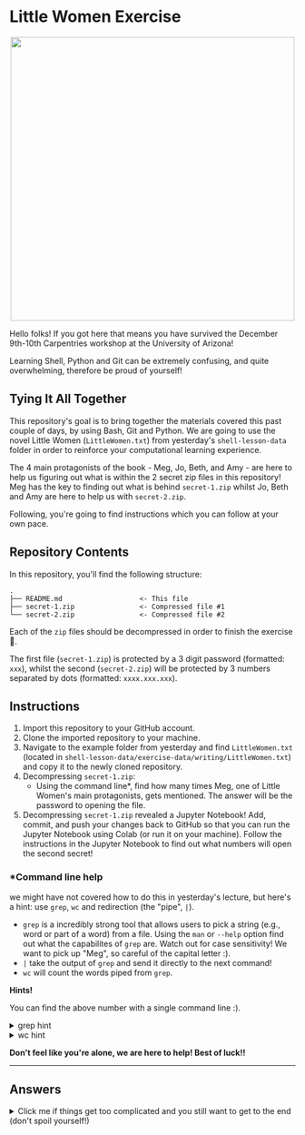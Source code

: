 # Little Women Exercise

<p align="center">
  <img src='https://static01.nyt.com/images/2020/01/03/books/review/24littlewomen1/24littlewomen1-videoSixteenByNineJumbo1600-v2.jpg' width='500'>
</p>

Hello folks! If you got here that means you have survived the December 9th-10th Carpentries workshop at the University of Arizona!

Learning Shell, Python and Git can be extremely confusing, and quite overwhelming, therefore be proud of yourself!

## Tying It All Together

This repository's goal is to bring together the materials covered this past couple of days, by using Bash, Git and Python. We are going to use the novel Little Women (`LittleWomen.txt`) from yesterday's `shell-lesson-data` folder in order to reinforce your computational learning experience.

The 4 main protagonists of the book - Meg, Jo, Beth, and Amy - are here to help us figuring out what is within the 2 secret zip files in this repository! Meg has the key to finding out what is behind `secret-1.zip` whilst Jo, Beth and Amy are here to help us with `secret-2.zip`. 

Following, you're going to find instructions which you can follow at your own pace.

## Repository Contents

In this repository, you'll find the following structure:

```
.
├── README.md                   <- This file
├── secret-1.zip                <- Compressed file #1
└── secret-2.zip                <- Compressed file #2
```
Each of the `zip` files should be decompressed in order to finish the exercise 🙂. 

The first file (`secret-1.zip`) is protected by a 3 digit password (formatted: `xxx`), whilst the second (`secret-2.zip`) will be protected by 3 numbers separated by dots (formatted: `xxxx.xxx.xxx`).

## Instructions

1. Import this repository to your GitHub account.
2. Clone the imported repository to your machine.
3. Navigate to the example folder from yesterday and find `LittleWomen.txt` (located in `shell-lesson-data/exercise-data/writing/LittleWomen.txt`) and copy it to the newly cloned repository.
4. Decompressing `secret-1.zip`:
     - Using the command line*, find how many times Meg, one of Little Women's main protagonists, gets mentioned. The answer will be the password to opening the file.
5. Decompressing `secret-1.zip` revealed a Jupyter Notebook! Add, commit, and push your changes back to GitHub so that you can run the Jupyter Notebook using Colab (or run it on your machine). Follow the instructions in the Jupyter Notebook to find out what numbers will open the second secret!

### *Command line help

we might have not covered how to do this in yesterday's lecture, but here's a hint: use `grep`, `wc` and redirection (the "pipe", `|`).

- `grep` is a incredibly strong tool that allows users to pick a string (e.g., word or part of a word) from a file. Using the `man` or `--help` option find out what the capabilites of `grep` are. Watch out for case sensitivity! We want to pick up "Meg", so careful of the capital letter :).
- `|` take the output of `grep` and send it directly to the next command!
- `wc` will count the words piped from `grep`.

**Hints!**

You can find the above number with a single command line :).

<details>
  <summary> grep hint </summary>
  
  `-o` and `-w` are the only 2 flags you may want to use for this.

  - `-o`: The -o option tells grep to only output the matched parts of the text
  - `-w`: This option tells grep to match only whole words. It ensures that "Meg" is treated as a standalone word and not part of another word.

</details>

<details>
  <summary> wc hint </summary>
  
  use `-l` with `wc`! (such as `wc -l`): This command counts the number of lines in the input it receives. Since we used `grep` with the `-o` option, each line will correspond to an occurrence of the word "Meg".

</details>

**Don't feel like you're alone, we are here to help! Best of luck!!**

---

## Answers

<details>
  <summary> Click me if things get too complicated and you still want to get to the end (don't spoil yourself!) </summary>
  
  `secret-1.zip` decompress with `683`. The one liner: `grep -o -w "Meg" LittleWomen.txt | wc -l`
  
  `secret-2.zip` decompress with `1352.457.640` (almost like an IP address 😉)
</details>
